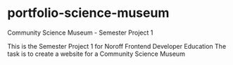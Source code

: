 # portfolio-science-museum

Community Science Museum - Semester Project 1

This is the Semester Project 1 for Noroff Frontend Developer Education
The task is to create a website for a Community Science Museum
